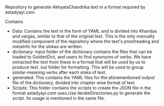 Repository to generate AkhyataChandrika text in a format required by astadyayi.com.

Contains
  - Data: Contains the text in the form of YAML and is divided into Khandas and vargas, similar to that of the original text. This is the only manually modified component of the repository where the text's proofreading and metaInfo for the slokas are written.
  - dictionary: input folder of the dictionary contains the files that can be loaded to GoldenDict, and users to find synonyms of verbs. We have extracted the text from these in a format that will be used by us to produce text. out folder for formatting. This will be used to group similar-meaning verbs after each sloka of text.
  - generated: This contains the YAML files for the aforementioned output file of the dictionary, divided into chapter wise format of text
  - Scripts: This folder contains the scripts to create the JSON file in the format astadyayi.com uses.Use iterateDirectories.py to generate the script. Its usage is mentioned in the same file.

          
